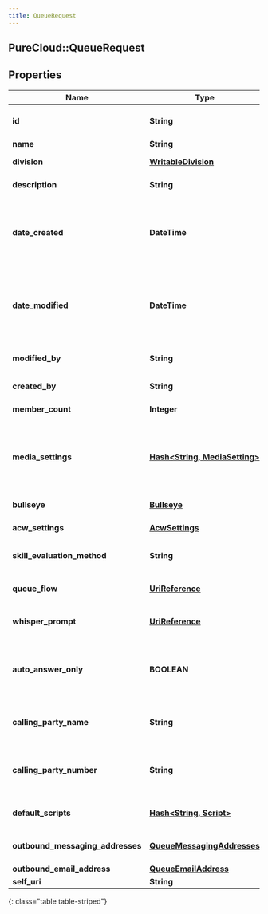 ```yaml
---
title: QueueRequest
---
```

## PureCloud::QueueRequest

## Properties

|Name | Type | Description | Notes|
|------------ | ------------- | ------------- | -------------|
| **id** | **String** | The globally unique identifier for the object. | [optional] |
| **name** | **String** | The queue name | |
| **division** | [**WritableDivision**](WritableDivision.html) | The division to which this entity belongs. | [optional] |
| **description** | **String** | The queue description. | [optional] |
| **date_created** | **DateTime** | The date the queue was created. Date time is represented as an ISO-8601 string. For example: yyyy-MM-ddTHH:mm:ss.SSSZ | [optional] |
| **date_modified** | **DateTime** | The date of the last modification to the queue. Date time is represented as an ISO-8601 string. For example: yyyy-MM-ddTHH:mm:ss.SSSZ | [optional] |
| **modified_by** | **String** | The ID of the user that last modified the queue. | [optional] |
| **created_by** | **String** | The ID of the user that created the queue. | [optional] |
| **member_count** | **Integer** | The number of users in the queue. | [optional] |
| **media_settings** | [**Hash&lt;String, MediaSetting&gt;**](MediaSetting.html) | The media settings for the queue. Valid key values: CALL, CALLBACK, CHAT, EMAIL, MESSAGE, SOCIAL_EXPRESSION, VIDEO_COMM | [optional] |
| **bullseye** | [**Bullseye**](Bullseye.html) | The bulls-eye settings for the queue. | [optional] |
| **acw_settings** | [**AcwSettings**](AcwSettings.html) | The ACW settings for the queue. | [optional] |
| **skill_evaluation_method** | **String** | The skill evaluation method to use when routing conversations. | [optional] |
| **queue_flow** | [**UriReference**](UriReference.html) | The in-queue flow to use for conversations waiting in queue. | [optional] |
| **whisper_prompt** | [**UriReference**](UriReference.html) | The prompt used for whisper on the queue, if configured. | [optional] |
| **auto_answer_only** | **BOOLEAN** | Specifies whether the configured whisper should play for all ACD calls, or only for those which are auto-answered. | [optional] |
| **calling_party_name** | **String** | The name to use for caller identification for outbound calls from this queue. | [optional] |
| **calling_party_number** | **String** | The phone number to use for caller identification for outbound calls from this queue. | [optional] |
| **default_scripts** | [**Hash&lt;String, Script&gt;**](Script.html) | The default script Ids for the communication types. | [optional] |
| **outbound_messaging_addresses** | [**QueueMessagingAddresses**](QueueMessagingAddresses.html) | The messaging addresses for the queue. | [optional] |
| **outbound_email_address** | [**QueueEmailAddress**](QueueEmailAddress.html) |  | [optional] |
| **self_uri** | **String** | The URI for this object | [optional] |
{: class="table table-striped"}


